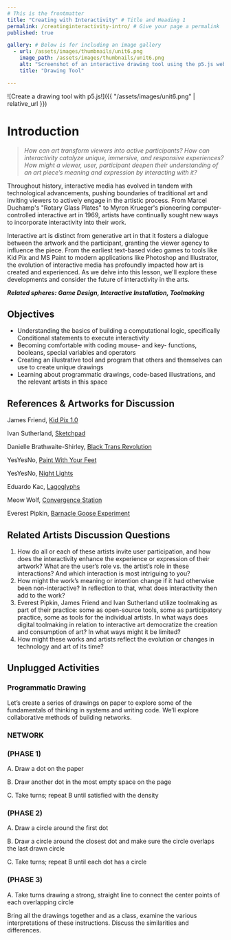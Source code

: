 ```yaml
---
# This is the frontmatter
title: "Creating with Interactivity" # Title and Heading 1
permalink: /creatinginteractivity-intro/ # Give your page a permalink
published: true

gallery: # Below is for including an image gallery
  - url: /assets/images/thumbnails/unit6.png
    image_path: /assets/images/thumbnails/unit6.png
    alt: "Screenshot of an interactive drawing tool using the p5.js web editor"
    title: "Drawing Tool"

---
```


![Create a drawing tool with p5.js!]({{ "/assets/images/unit6.png" | relative_url }})  

# Introduction

> *How can art transform viewers into active participants? How can interactivity catalyze unique, immersive, and responsive experiences? How might a viewer, user, participant deepen their understanding of an art piece’s meaning and expression by interacting with it?*

Throughout history, interactive media has evolved in tandem with technological advancements, pushing boundaries of traditional art and inviting viewers to actively engage in the artistic process. From Marcel Duchamp's "Rotary Glass Plates" to Myron Krueger's pioneering computer-controlled interactive art in 1969, artists have continually sought new ways to incorporate interactivity into their work. 

Interactive art is distinct from generative art in that it fosters a dialogue between the artwork and the participant, granting the viewer agency to influence the piece. From the earliest text-based video games to tools like Kid Pix and MS Paint to modern applications like Photoshop and Illustrator, the evolution of interactive media has profoundly impacted how art is created and experienced. As we delve into this lesson, we'll explore these developments and consider the future of interactivity in the arts.

***Related spheres: Game Design, Interactive Installation, Toolmaking*** 


## Objectives

- Understanding the basics of building a computational logic, specifically Conditional statements to execute interactivity
- Becoming comfortable with coding mouse- and key- functions, booleans, special variables and operators
- Creating an illustrative tool and program that others and themselves can use to create unique drawings
- Learning about programmatic drawings, code-based illustrations, and the relevant artists in this space


## References & Artworks for Discussion

James Friend, [Kid Pix 1.0](https://jamesfriend.com.au/pce-js/)

Ivan Sutherland, [Sketchpad](https://youtube.com/watch?v=6orsmFndx_o) 

Danielle Brathwaite-Shirley, [Black Trans Revolution](https://www.blacktransrevolution.com/)

YesYesNo, [Paint With Your Feet](https://www.yesyesno.com/nike-collab-paint-with-your-feet/)

YesYesNo, [Night Lights](https://www.yesyesno.com/night-lights/)

Eduardo Kac, [Lagoglyphs](https://www.ekac.org/lagoglyphs.about.html)

Meow Wolf, [Convergence Station](https://meowwolf.com/visit/denver) 

Everest Pipkin, [Barnacle Goose Experiment](https://everest-pipkin.com/#games/barnaclegoose.html)

## Related Artists Discussion Questions

1. How do all or each of these artists invite user participation, and how does the interactivity enhance the experience or expression of their artwork? What are the user’s role vs. the artist’s role in these interactions? And which interaction is most intriguing to you?
2. How might the work’s meaning or intention change if it had otherwise been non-interactive? In reflection to that, what does interactivity then add to the work?
3. Everest Pipkin, James Friend and Ivan Sutherland utilize toolmaking as part of their practice: some as open-source tools, some as participatory practice, some as tools for the individual artists. In what ways does digital toolmaking in relation to interactive art democratize the creation and consumption of art? In what ways might it be limited?
4. How might these works and artists reflect the evolution or changes in technology and art of its time?



## Unplugged Activities
### Programmatic Drawing

Let’s create a series of drawings on paper to explore some of the fundamentals of thinking in systems and writing code. We’ll explore collaborative methods of building networks.

### NETWORK

### (PHASE 1)

A. Draw a dot on the paper

B. Draw another dot in the most empty space on the page

C. Take turns; repeat B until satisfied with the density

### (PHASE 2)

A. Draw a circle around the first dot

B. Draw a circle around the closest dot and make sure the circle overlaps the last drawn circle

C. Take turns; repeat B until each dot has a circle

### (PHASE 3)

A. Take turns drawing a strong, straight line to connect the center points of each overlapping circle


Bring all the drawings together and as a class, examine the various interpretations of these instructions. Discuss the similarities and differences. 
